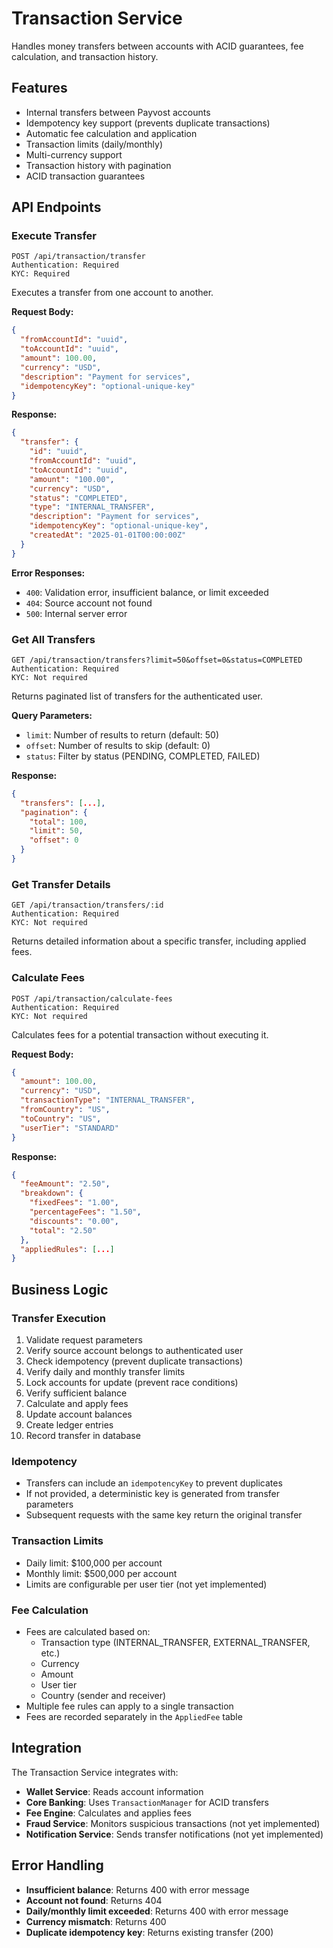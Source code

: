 # Transaction Service

Handles money transfers between accounts with ACID guarantees, fee calculation, and transaction history.

## Features

- Internal transfers between Payvost accounts
- Idempotency key support (prevents duplicate transactions)
- Automatic fee calculation and application
- Transaction limits (daily/monthly)
- Multi-currency support
- Transaction history with pagination
- ACID transaction guarantees

## API Endpoints

### Execute Transfer
```
POST /api/transaction/transfer
Authentication: Required
KYC: Required
```

Executes a transfer from one account to another.

**Request Body:**
```json
{
  "fromAccountId": "uuid",
  "toAccountId": "uuid",
  "amount": 100.00,
  "currency": "USD",
  "description": "Payment for services",
  "idempotencyKey": "optional-unique-key"
}
```

**Response:**
```json
{
  "transfer": {
    "id": "uuid",
    "fromAccountId": "uuid",
    "toAccountId": "uuid",
    "amount": "100.00",
    "currency": "USD",
    "status": "COMPLETED",
    "type": "INTERNAL_TRANSFER",
    "description": "Payment for services",
    "idempotencyKey": "optional-unique-key",
    "createdAt": "2025-01-01T00:00:00Z"
  }
}
```

**Error Responses:**
- `400`: Validation error, insufficient balance, or limit exceeded
- `404`: Source account not found
- `500`: Internal server error

### Get All Transfers
```
GET /api/transaction/transfers?limit=50&offset=0&status=COMPLETED
Authentication: Required
KYC: Not required
```

Returns paginated list of transfers for the authenticated user.

**Query Parameters:**
- `limit`: Number of results to return (default: 50)
- `offset`: Number of results to skip (default: 0)
- `status`: Filter by status (PENDING, COMPLETED, FAILED)

**Response:**
```json
{
  "transfers": [...],
  "pagination": {
    "total": 100,
    "limit": 50,
    "offset": 0
  }
}
```

### Get Transfer Details
```
GET /api/transaction/transfers/:id
Authentication: Required
KYC: Not required
```

Returns detailed information about a specific transfer, including applied fees.

### Calculate Fees
```
POST /api/transaction/calculate-fees
Authentication: Required
KYC: Not required
```

Calculates fees for a potential transaction without executing it.

**Request Body:**
```json
{
  "amount": 100.00,
  "currency": "USD",
  "transactionType": "INTERNAL_TRANSFER",
  "fromCountry": "US",
  "toCountry": "US",
  "userTier": "STANDARD"
}
```

**Response:**
```json
{
  "feeAmount": "2.50",
  "breakdown": {
    "fixedFees": "1.00",
    "percentageFees": "1.50",
    "discounts": "0.00",
    "total": "2.50"
  },
  "appliedRules": [...]
}
```

## Business Logic

### Transfer Execution
1. Validate request parameters
2. Verify source account belongs to authenticated user
3. Check idempotency (prevent duplicate transactions)
4. Verify daily and monthly transfer limits
5. Lock accounts for update (prevent race conditions)
6. Verify sufficient balance
7. Calculate and apply fees
8. Update account balances
9. Create ledger entries
10. Record transfer in database

### Idempotency
- Transfers can include an `idempotencyKey` to prevent duplicates
- If not provided, a deterministic key is generated from transfer parameters
- Subsequent requests with the same key return the original transfer

### Transaction Limits
- Daily limit: $100,000 per account
- Monthly limit: $500,000 per account
- Limits are configurable per user tier (not yet implemented)

### Fee Calculation
- Fees are calculated based on:
  - Transaction type (INTERNAL_TRANSFER, EXTERNAL_TRANSFER, etc.)
  - Currency
  - Amount
  - User tier
  - Country (sender and receiver)
- Multiple fee rules can apply to a single transaction
- Fees are recorded separately in the `AppliedFee` table

## Integration

The Transaction Service integrates with:
- **Wallet Service**: Reads account information
- **Core Banking**: Uses `TransactionManager` for ACID transfers
- **Fee Engine**: Calculates and applies fees
- **Fraud Service**: Monitors suspicious transactions (not yet implemented)
- **Notification Service**: Sends transfer notifications (not yet implemented)

## Error Handling

- **Insufficient balance**: Returns 400 with error message
- **Account not found**: Returns 404
- **Daily/monthly limit exceeded**: Returns 400 with error message
- **Currency mismatch**: Returns 400
- **Duplicate idempotency key**: Returns existing transfer (200)

